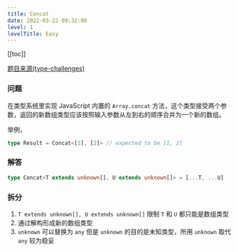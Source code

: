 ```yaml
---
title: Concat
date: 2022-03-22 09:32:00
level: 1
levelTitle: Easy
---
```


[[toc]]

[题目来源(type-challenges)](https://github.com/type-challenges/type-challenges/blob/master/questions/533-easy-concat/README.zh-CN.md)
### 问题
在类型系统里实现 JavaScript 内置的 `Array.concat` 方法，这个类型接受两个参数，返回的新数组类型应该按照输入参数从左到右的顺序合并为一个新的数组。

举例，

```ts
type Result = Concat<[1], [2]> // expected to be [1, 2]
```

### 解答

```typescript
type Concat<T extends unknown[], U extends unknown[]> = [...T, ...U]
```

### 拆分
1. `T extends unknown[], U extends unknown[]` 限制 `T` 和 `U` 都只能是数组类型
2. 通过解构形成新的数组类型
3. `unknown` 可以替换为 `any` 但是 `unknown` 的目的是未知类型，所用 `unknown` 取代 `any` 较为稳妥
